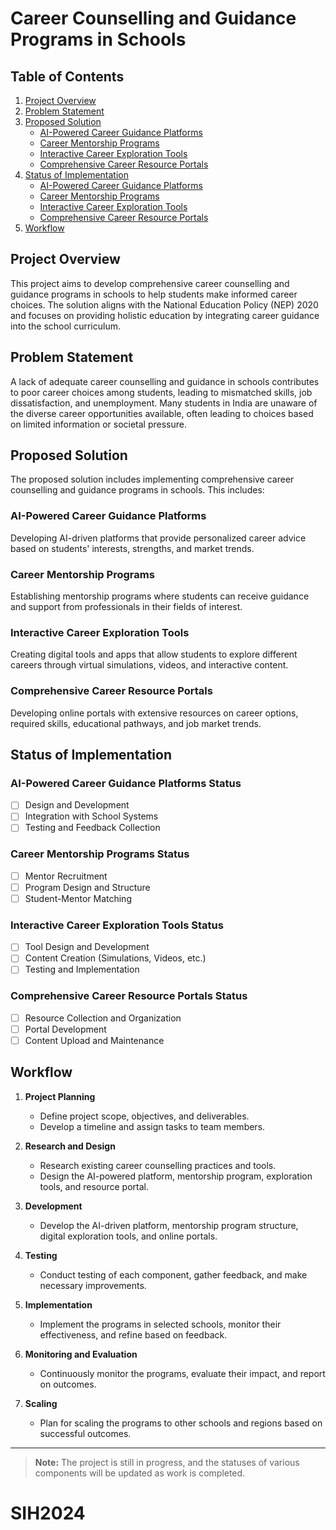 # Career Counselling and Guidance Programs in Schools

## Table of Contents
1. [Project Overview](#project-overview)
2. [Problem Statement](#problem-statement)
3. [Proposed Solution](#proposed-solution)
   - [AI-Powered Career Guidance Platforms](#ai-powered-career-guidance-platforms)
   - [Career Mentorship Programs](#career-mentorship-programs)
   - [Interactive Career Exploration Tools](#interactive-career-exploration-tools)
   - [Comprehensive Career Resource Portals](#comprehensive-career-resource-portals)
4. [Status of Implementation](#status-of-implementation)
   - [AI-Powered Career Guidance Platforms](#ai-powered-career-guidance-platforms-status)
   - [Career Mentorship Programs](#career-mentorship-programs-status)
   - [Interactive Career Exploration Tools](#interactive-career-exploration-tools-status)
   - [Comprehensive Career Resource Portals](#comprehensive-career-resource-portals-status)
5. [Workflow](#workflow)

## Project Overview
This project aims to develop comprehensive career counselling and guidance programs in schools to help students make informed career choices. The solution aligns with the National Education Policy (NEP) 2020 and focuses on providing holistic education by integrating career guidance into the school curriculum.

## Problem Statement
A lack of adequate career counselling and guidance in schools contributes to poor career choices among students, leading to mismatched skills, job dissatisfaction, and unemployment. Many students in India are unaware of the diverse career opportunities available, often leading to choices based on limited information or societal pressure.

## Proposed Solution
The proposed solution includes implementing comprehensive career counselling and guidance programs in schools. This includes:

### AI-Powered Career Guidance Platforms
Developing AI-driven platforms that provide personalized career advice based on students' interests, strengths, and market trends.

### Career Mentorship Programs
Establishing mentorship programs where students can receive guidance and support from professionals in their fields of interest.

### Interactive Career Exploration Tools
Creating digital tools and apps that allow students to explore different careers through virtual simulations, videos, and interactive content.

### Comprehensive Career Resource Portals
Developing online portals with extensive resources on career options, required skills, educational pathways, and job market trends.

## Status of Implementation

### AI-Powered Career Guidance Platforms Status
- [ ] Design and Development
- [ ] Integration with School Systems
- [ ] Testing and Feedback Collection

### Career Mentorship Programs Status
- [ ] Mentor Recruitment
- [ ] Program Design and Structure
- [ ] Student-Mentor Matching

### Interactive Career Exploration Tools Status
- [ ] Tool Design and Development
- [ ] Content Creation (Simulations, Videos, etc.)
- [ ] Testing and Implementation

### Comprehensive Career Resource Portals Status
- [ ] Resource Collection and Organization
- [ ] Portal Development
- [ ] Content Upload and Maintenance

## Workflow
1. **Project Planning**
   - Define project scope, objectives, and deliverables.
   - Develop a timeline and assign tasks to team members.

2. **Research and Design**
   - Research existing career counselling practices and tools.
   - Design the AI-powered platform, mentorship program, exploration tools, and resource portal.

3. **Development**
   - Develop the AI-driven platform, mentorship program structure, digital exploration tools, and online portals.

4. **Testing**
   - Conduct testing of each component, gather feedback, and make necessary improvements.

5. **Implementation**
   - Implement the programs in selected schools, monitor their effectiveness, and refine based on feedback.

6. **Monitoring and Evaluation**
   - Continuously monitor the programs, evaluate their impact, and report on outcomes.

7. **Scaling**
   - Plan for scaling the programs to other schools and regions based on successful outcomes.

---

> **Note:** The project is still in progress, and the statuses of various components will be updated as work is completed.
# SIH2024
